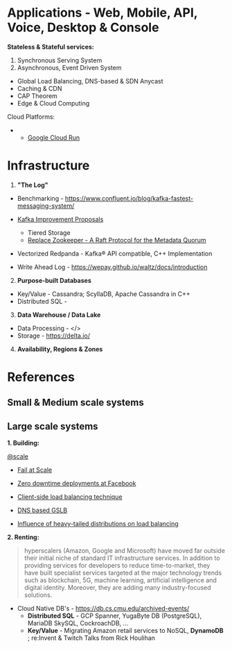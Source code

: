 # Applications - Web, Mobile, API, Voice, Desktop & Console

**Stateless & Stateful services:**

1. Synchronous Serving System 
2. Asynchronous, Event Driven System

* Global Load Balancing, DNS-based & SDN Anycast
* Caching & CDN
* CAP Theorem
* Edge & Cloud Computing

Cloud Platforms:

* * [Google Cloud Run](https://github.com/ahmetb/cloud-run-faq)

# Infrastructure
 
1. **"The Log"**

* Benchmarking - https://www.confluent.io/blog/kafka-fastest-messaging-system/
* [Kafka Improvement Proposals](https://cwiki.apache.org/confluence/display/KAFKA/Kafka+Improvement+Proposals)
  * Tiered Storage
  * [Replace Zookeeper - A Raft Protocol for the Metadata Quorum](https://cwiki.apache.org/confluence/display/KAFKA/KIP-595%3A+A+Raft+Protocol+for+the+Metadata+Quorum)
  
* Vectorized Redpanda - Kafka® API compatible, C++ Implementation
* Write Ahead Log - https://wepay.github.io/waltz/docs/introduction

2. **Purpose-built Databases**

* Key/Value - Cassandra; ScyllaDB, Apache Cassandra in C++
* Distributed SQL - 

3. **Data Warehouse / Data Lake**

* Data Processing - </>
* Storage - https://delta.io/
 
4. **Availability, Regions & Zones**

# References

## Small & Medium scale systems

## Large scale systems

**1. Building:**

[@scale](https://atscaleconference.com/)

* [Fail at Scale](https://queue.acm.org/detail.cfm?id=2839461)
* [Zero downtime deployments at Facebook](https://dl.acm.org/doi/abs/10.1145/3387514.3405885)

* [Client-side load balancing technique](https://blog.twitter.com/engineering/en_us/topics/infrastructure/2019/daperture-load-balancer.html)

* [DNS based GSLB](https://dropbox.tech/infrastructure/intelligent-dns-based-load-balancing-at-dropbox)

* [Influence of heavy-tailed distributions on load balancing](http://www.cs.cmu.edu/~harchol/ISCA15show.pdf)

**2. Renting:**

> hyperscalers (Amazon, Google and Microsoft) have moved far outside their initial niche of standard IT infrastructure services. In addition to providing services for developers to reduce time-to-market, they have built specialist services targeted at the major technology trends such as blockchain, 5G, machine learning, artificial intelligence and digital identity. Moreover, they are adding many industry-focused solutions.

* Cloud Native DB's - https://db.cs.cmu.edu/archived-events/
  * **Distributed SQL** - GCP Spanner,  YugaByte DB (PostgreSQL), MariaDB SkySQL, CockroachDB, ...
  * **Key/Value** - Migrating Amazon retail services to NoSQL, **DynamoDB** ; re:Invent & Twitch Talks from Rick Houlihan 
  
